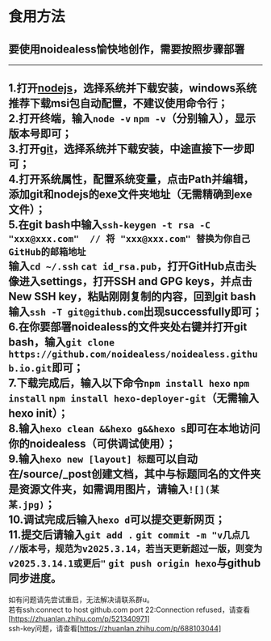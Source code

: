 # 食用方法
## 要使用noidealess愉快地创作，需要按照步骤部署
---
1.打开[nodejs](https://nodejs.org/en/download)，选择系统并下载安装，windows系统推荐下载msi包自动配置，不建议使用命令行；  
2.打开终端，输入`node -v` `npm -v`（分别输入），显示版本号即可；  
3.打开[git](https://git-scm.com/downloads)，选择系统并下载安装，中途直接下一步即可；  
4.打开系统属性，配置系统变量，点击Path并编辑，添加git和nodejs的exe文件夹地址（无需精确到exe文件）；  
5.在git bash中输入`ssh-keygen -t rsa -C "xxx@xxx.com"  // 将 "xxx@xxx.com" 替换为你自己GitHub的邮箱地址`  
输入`cd ~/.ssh` `cat id_rsa.pub`，打开GitHub点击头像进入settings，打开SSH and GPG keys，并点击New SSH key，粘贴刚刚复制的内容，回到git bash输入`ssh -T git@github.com`出现successfully即可；  
6.在你要部署noidealess的文件夹处右键并打开git bash，输入`git clone https://github.com/noidealess/noidealess.github.io.git`即可；  
7.下载完成后，输入以下命令`npm install hexo` `npm install` `npm install hexo-deployer-git`（无需输入hexo init）；  
8.输入`hexo clean &&hexo g&&hexo s`即可在本地访问你的noidealess（可供调试使用）；  
9.输入`hexo new [layout] 标题`可以自动在/source/_post创建文档，其中与标题同名的文件夹是资源文件夹，如需调用图片，请输入`![](某某.jpg)`；  
10.调试完成后输入`hexo d`可以提交更新网页；  
11.提交后请输入`git add .` `git commit -m "v几点几  //版本号，规范为v2025.3.14，若当天更新超过一版，则变为v2025.3.14.1或更后"` `git push origin hexo`与github同步进度。  
---
如有问题请先尝试重启，无法解决请联系群u。  
若有ssh:connect to host github.com port 22:Connection refused，请查看[https://zhuanlan.zhihu.com/p/521340971]  
ssh-key问题，请查看[https://zhuanlan.zhihu.com/p/688103044]  
